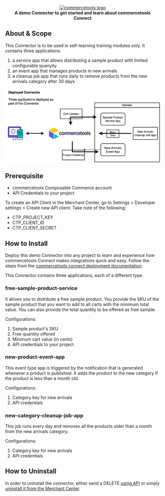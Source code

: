<p align="center">
  <a href="https://commercetools.com/">
    <img alt="commercetools logo" src="https://unpkg.com/@commercetools-frontend/assets/logos/commercetools_primary-logo_horizontal_RGB.png">
  </a></br>
  <b>A demo Connector to get started and learn about commercetools Connect</b>
</p>

## About & Scope

This Connector is to be used in self-learning training modules only. It contains three applications:
1. a service app that allows distributing a sample product with limited configurable quanyity 
2. an event app that manages products in new arrivals 
3. a cleanup job app that runs daily to remove products from the new arrivals category after 30 days


![Sample Connector Diagram](docs/images/sample-connector.png "Sample Connector")

## Prerequisite

- commercetools Composable Commerce account
- API Credentials to your project

To create an API Client in the Merchant Center, go to Settings > Developer settings > Create new API client.
Take note of the following:
  - CTP_PROJECT_KEY
  - CTP_CLIENT_ID
  - CTP_CLIENT_SECRET


## How to Install

Deploy this demo Connector into any project to learn and experience how commercetools Connect makes integrations quick and easy. Follow the steps from the [commercetools connect deployment documentation](https://docs.commercetools.com/connect/concepts#deployments).

This Connector contains three applications, each of a different type.

### free-sample-product-service

It allows you to distribute a free sample product. You provide the SKU of the sample product that you want to add to all carts with the minimum total value. You can also provide the total quantity to be offered as free sample.

Configurations:

1. Sample product's SKU 
2. Free quantity offered
3. Minimum cart value (in cents)
4. API credentials to your project

### new-product-event-app

This event type app is triggered by the notification that is generated whenever a product is published. It adds the product to the new category if the product is less than a month old.

Configurations:

1. Category key for new arrivals
2. API credentials

### new-category-cleanup-job-app

This job runs every day and removes all the products older than a month from the new arrivals category. 

Configurations:

1. Category key for new arrivals
2. API credentials

## How to Uninstall

In order to uninstall the connector, either send a DELETE [using API](https://docs.commercetools.com/connect/deployments#delete-deployment) or simply [uninstall it from the Merchant Center](https://docs.commercetools.com/merchant-center/connect#uninstall-a-connector).